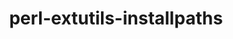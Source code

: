 ---
title: "perl-extutils-installpaths"
layout: cache
categories: [package, develop-2024-08-04]
meta: {"versions": ["0.013"], "compilers": ["oneapi@=2024.2.0"], "oss": ["ubuntu22.04"], "platforms": ["linux"], "targets": ["x86_64_v3"], "stacks": ["e4s-oneapi", "root"], "num_specs": 1, "num_specs_by_stack": {"e4s-oneapi": 1, "root": 1}}
spec_details: [{"hash": "piz3iguay4qafmofoeodgj7akfktuuw6", "compiler": "oneapi@=2024.2.0", "versions": ["0.013"], "os": "ubuntu22.04", "platform": "linux", "target": "x86_64_v3", "variants": ["build_system=perl"], "stacks": ["e4s-oneapi", "root"], "size": "-", "tarball": "https://binaries.spack.io/releases/develop-2024-08-04/build_cache/linux-ubuntu22.04-x86_64_v3/oneapi-2024.2.0/perl-extutils-installpaths-0.013/linux-ubuntu22.04-x86_64_v3-oneapi-2024.2.0-perl-extutils-installpaths-0.013-piz3iguay4qafmofoeodgj7akfktuuw6.spack"}]
---
